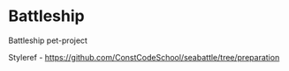 # Battleship
Battleship pet-project

Styleref - https://github.com/ConstCodeSchool/seabattle/tree/preparation